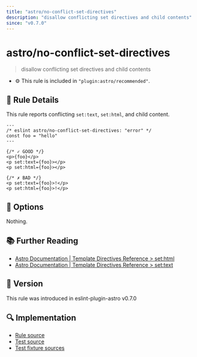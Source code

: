```yaml
---
title: "astro/no-conflict-set-directives"
description: "disallow conflicting set directives and child contents"
since: "v0.7.0"
---
```


# astro/no-conflict-set-directives

> disallow conflicting set directives and child contents

- :gear: This rule is included in `"plugin:astro/recommended"`.

## :book: Rule Details

This rule reports conflicting `set:text`, `set:html`, and child content.

<ESLintCodeBlock>

<!--eslint-skip-->

```astro
---
/* eslint astro/no-conflict-set-directives: "error" */
const foo = "hello"
---

{/* ✓ GOOD */}
<p>{foo}</p>
<p set:text={foo}></p>
<p set:html={foo}></p>

{/* ✗ BAD */}
<p set:text={foo}>!</p>
<p set:html={foo}>!</p>
```

</ESLintCodeBlock>

## :wrench: Options

Nothing.

## :books: Further Reading

- [Astro Documentation | Template Directives Reference > set:html](https://docs.astro.build/en/reference/directives-reference/#sethtml)
- [Astro Documentation | Template Directives Reference > set:text](https://docs.astro.build/en/reference/directives-reference/#settext)

## :rocket: Version

This rule was introduced in eslint-plugin-astro v0.7.0

## :mag: Implementation

- [Rule source](https://github.com/ota-meshi/eslint-plugin-astro/blob/main/src/rules/no-conflict-set-directives.ts)
- [Test source](https://github.com/ota-meshi/eslint-plugin-astro/blob/main/tests/src/rules/no-conflict-set-directives.ts)
- [Test fixture sources](https://github.com/ota-meshi/eslint-plugin-astro/tree/main/tests/fixtures/rules/no-conflict-set-directives)
